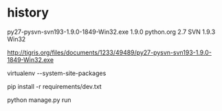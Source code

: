 # history

 py27-pysvn-svn193-1.9.0-1849-Win32.exe	1.9.0	python.org 2.7	SVN 1.9.3	Win32

 http://tigris.org/files/documents/1233/49489/py27-pysvn-svn193-1.9.0-1849-Win32.exe

virtualenv --system-site-packages

pip install -r requirements/dev.txt

python manage.py run
